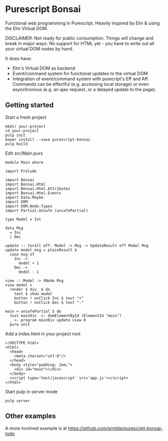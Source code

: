 # Purescript Bonsai

Functional web programming in Purescript.  Heavily inspired by Elm & using
the Elm Virtual DOM.

*DISCLAIMER*: Not ready for public consumption.  Things will change and
break in major ways.  No support for HTML yet - you have to write
out all your virtual DOM nodes by hand.

It does have:

* Elm's Virtual DOM as backend
* Event/command system for functional updates to the virtual DOM
* Integration of event/command system with purecript's Eff and Aff.
  Commands can be effectful (e.g. accessing local storage) or
  even asynchronous (e.g. an ajax request, or a delayed update to the
  page).

## Getting started

Start a fresh project

    mkdir your-project
    cd your-project
    pulp init
    bower install --save purescript-bonsai
    pulp build

Edit src/Main.purs

    module Main where

    import Prelude

    import Bonsai
    import Bonsai.Html
    import Bonsai.Html.Attributes
    import Bonsai.Html.Events
    import Data.Maybe
    import DOM
    import DOM.Node.Types
    import Partial.Unsafe (unsafePartial)

    type Model = Int

    data Msg
      = Inc
      | Dec

    update :: forall eff. Model -> Msg -> UpdateResult eff Model Msg
    update model msg = plainResult $
      case msg of
        Inc ->
          model + 1
        Dec ->
          model - 1

    view :: Model -> VNode Msg
    view model =
      render $ div_ $ do
        text $ show model
        button ! onClick Inc $ text "+"
        button ! onClick Dec $ text "-"

    main = unsafePartial $ do
      Just mainDiv  <- domElementById (ElementId "main")
      _ <- program mainDiv update view 0
      pure unit


Add a index.html in your project root

    <!DOCTYPE html>
    <html>
      <head>
        <meta charset="utf-8"/>
      </head>
      <body style="padding: 2em;">
        <div id="main"></div>
      </body>
      <script type='text/javascript' src='app.js'></script>
    </html>

Start pulp in server mode

    pulp server


## Other examples

A more involved example is at https://github.com/grmble/purescript-bonsai-todo
